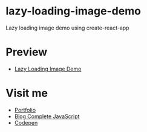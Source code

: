 # lazy-loading-image-demo

Lazy loading image demo using create-react-app

# Preview

  * [Lazy Loading Image Demo](http://about.phamvanlam.com/lazy-loading-image-demo/)

# Visit me

  * [Portfolio](http://about.phamvanlam.com)
  * [Blog Complete JavaScript](https://completejavascript.com)
  * [Codepen](https://codepen.io/completejavascript)